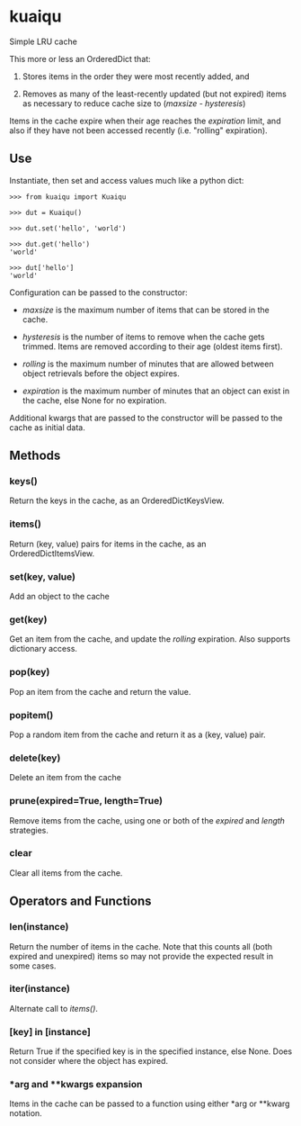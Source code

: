 # kuaiqu

Simple LRU cache

This more or less an OrderedDict that:

1. Stores items in the order they were most recently added, and

2. Removes as many of the least-recently updated (but not expired) items as
   necessary to reduce cache size to (*maxsize* - *hysteresis*)

Items in the cache expire when their age reaches the *expiration* limit, and
also if they have not been accessed recently (i.e. "rolling" expiration).

## Use

Instantiate, then set and access values much like a python dict:

    >>> from kuaiqu import Kuaiqu

    >>> dut = Kuaiqu()

    >>> dut.set('hello', 'world')

    >>> dut.get('hello')
    'world'

    >>> dut['hello']
    'world'

Configuration can be passed to the constructor:

* *maxsize* is the maximum number of items that can be stored in the cache.

* *hysteresis* is the number of items to remove when the cache gets trimmed.
  Items are removed according to their age (oldest items first).

* *rolling* is the maximum number of minutes that are allowed between object
  retrievals before the object expires.

* *expiration* is the maximum number of minutes that an object can exist in the
  cache, else None for no expiration.

Additional kwargs that are passed to the constructor will be passed to the cache
as initial data.

## Methods

### keys()

Return the keys in the cache, as an OrderedDictKeysView.

### items()

Return (key, value) pairs for items in the cache, as an OrderedDictItemsView.

### set(key, value)

Add an object to the cache

### get(key)

Get an item from the cache, and update the *rolling* expiration. Also supports
dictionary access.

### pop(key)

Pop an item from the cache and return the value.

### popitem()

Pop a random item from the cache and return it as a (key, value) pair.

### delete(key)

Delete an item from the cache

### prune(expired=True, length=True)

Remove items from the cache, using one or both of the *expired* and *length* strategies.

### clear

Clear all items from the cache.

## Operators and Functions

### len(instance)

Return the number of items in the cache. Note that this counts all (both expired
and unexpired) items so may not provide the expected result in some cases.

### iter(instance)

Alternate call to *items()*.

### [key] in [instance]

Return True if the specified key is in the specified instance, else None. Does
not consider where the object has expired.

### *arg and **kwargs expansion

Items in the cache can be passed to a function using either *arg or **kwarg notation.
